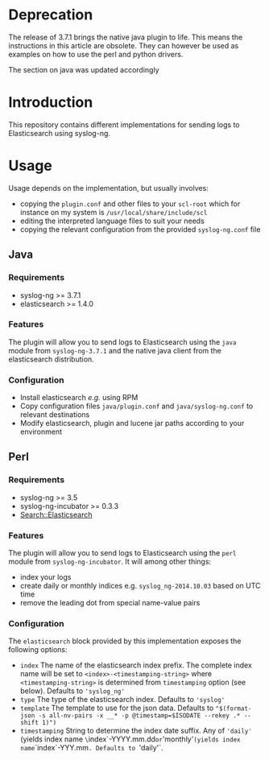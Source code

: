 # Deprecation

The release of 3.7.1 brings the native java plugin to life.
This means the instructions in this article are obsolete.
They can however be used as examples on how to use the perl and python drivers.

The section on java was updated accordingly

# Introduction

This repository contains different implementations for sending logs to Elasticsearch
using syslog-ng.

# Usage

Usage depends on the implementation, but usually involves:

* copying the `plugin.conf` and other files to your `scl-root`
  which for instance on my system is `/usr/local/share/include/scl`
* editing the interpreted language files to suit your needs
* copying the relevant configuration from the provided `syslog-ng.conf` file

## Java

### Requirements

* syslog-ng >= 3.7.1
* elasticsearch >= 1.4.0

### Features

The plugin will allow you to send logs to Elasticsearch using the `java` module from `syslog-ng-3.7.1` and the native java client from the elasticsearch distribution.

### Configuration

* Install elasticsearch *e.g.* using RPM
* Copy configuration files `java/plugin.conf` and `java/syslog-ng.conf` to relevant destinations
* Modify elasticsearch, plugin and lucene jar paths according to your environment

## Perl

### Requirements

* syslog-ng >= 3.5
* syslog-ng-incubator >= 0.3.3
* [Search::Elasticsearch](http://search.cpan.org/dist/Search-Elasticsearch/lib/Search/Elasticsearch.pm)

### Features

The plugin will allow you to send logs to Elasticsearch using the `perl` module from `syslog-ng-incubator`. It will among other things:

* index your logs
* create daily or monthly indices e.g. `syslog_ng-2014.10.03` based on UTC time
* remove the leading dot from special name-value pairs

### Configuration

The `elasticsearch` block provided by this implementation exposes the following options:

* `index` The name of the elasticsearch index prefix. The complete index name will be set to `<index>-<timestamping-string>` where `<timestamping-string>` is determined from `timestamping` option (see below). Defaults to `'syslog_ng'`
* `type` The type of the elasticsearch index. Defaults to `'syslog'`
* `template` The template to use for the json data. Defaults to `"$(format-json -s all-nv-pairs -x __* -p @timestamp=$ISODATE --rekey .* --shift 1)")`
* `timestamping` String to determine the index date suffix. Any of `'daily'` (yields index name `\`index\`-YYYY.mm.dd` or `'monthly'` (yields index name `\`index\`-YYY.mm`. Defaults to `'daily'`.
